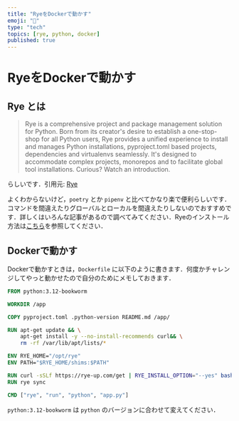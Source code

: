 ```yaml
---
title: "RyeをDockerで動かす"
emoji: "👏"
type: "tech"
topics: [rye, python, docker]
published: true
---
```


# RyeをDockerで動かす

## Rye とは

> Rye is a comprehensive project and package management solution for Python. Born from its creator's desire to establish a one-stop-shop for all Python users, Rye provides a unified experience to install and manages Python installations, pyproject.toml based projects, dependencies and virtualenvs seamlessly. It's designed to accommodate complex projects, monorepos and to facilitate global tool installations. Curious? Watch an introduction.

らしいです．引用元: [Rye](https://rye.astral.sh/)

よくわからないけど，`poetry` とか `pipenv` と比べてかなり楽で便利らしいです．コマンドを間違えたりグローバルとローカルを間違えたりしないのでおすすめです．詳しくはいろんな記事があるので調べてみてください．Ryeのインストール方法は[こちら](https://rye.astral.sh/docs/installation)を参照してください．

## Dockerで動かす

Dockerで動かすときは，`Dockerfile` に以下のように書きます．何度かチャレンジしてやっと動かせたので自分のためにメモしておきます．

```Dockerfile
FROM python:3.12-bookworm

WORKDIR /app

COPY pyproject.toml .python-version README.md /app/

RUN apt-get update && \
    apt-get install -y --no-install-recommends curl&& \
    rm -rf /var/lib/apt/lists/*

ENV RYE_HOME="/opt/rye"
ENV PATH="$RYE_HOME/shims:$PATH"

RUN curl -sSLf https://rye-up.com/get | RYE_INSTALL_OPTION="--yes" bash
RUN rye sync

CMD ["rye", "run", "python", "app.py"]
```

`python:3.12-bookworm` は `python` のバージョンに合わせて変えてください．
